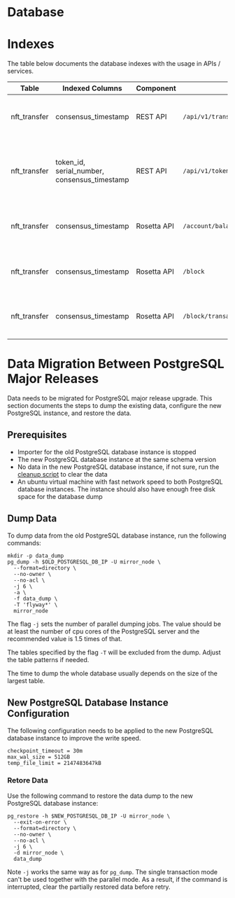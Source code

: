 # Database

# Indexes

The table below documents the database indexes with the usage in APIs / services.

| Table        | Indexed Columns                              | Component   | Service                    | Description                                                                       |
|--------------|----------------------------------------------|-------------|----------------------------|-----------------------------------------------------------------------------------|
| nft_transfer | consensus_timestamp                          | REST API    | `/api/v1/transactions/:id` | Used to join `nft_transfer` and the `tlist` CTE on `consensus_timestamp` equality |
| nft_transfer | token_id, serial_number, consensus_timestamp | REST API    | `/api/v1/tokens/:id/nfts/:serialNumber/transactions` | Used to query the transfer consensus timestamps of a NFT (token_id, serial_number) with optional timestamp filter |
| nft_transfer | consensus_timestamp                          | Rosetta API | `/account/balance`         | Used to calculate an account's nft token balance including serial numbers at a block |
| nft_transfer | consensus_timestamp                          | Rosetta API | `/block`                   | Used to join `nft_transfer` and `transaction` on `consensus_timestamp` equality   |
| nft_transfer | consensus_timestamp                          | Rosetta API | `/block/transaction`       | Used to join `nft_transfer` and `transaction` on `consensus_timestamp` equality   |

# Data Migration Between PostgreSQL Major Releases

Data needs to be migrated for PostgreSQL major release upgrade. This section documents the steps to dump the existing
data, configure the new PostgreSQL instance, and restore the data.

## Prerequisites

- Importer for the old PostgreSQL database instance is stopped
- The new PostgreSQL database instance at the same schema version
- No data in the new PostgreSQL database instance, if not sure, run the
  [cleanup script](/hedera-mirror-importer/src/main/resources/db/scripts/cleanup.sql) to clear the data
- An ubuntu virtual machine with fast network speed to both PostgreSQL database instances. The instance should also have
  enough free disk space for the database dump

## Dump Data

To dump data from the old PostgreSQL database instance, run the following commands:

```shell
mkdir -p data_dump
pg_dump -h $OLD_POSTGRESQL_DB_IP -U mirror_node \
  --format=directory \
  --no-owner \
  --no-acl \
  -j 6 \
  -a \
  -f data_dump \
  -T 'flyway*' \
  mirror_node
```

The flag `-j` sets the number of parallel dumping jobs. The value should be at least the number of cpu cores of the
PostgreSQL server and the recommended value is 1.5 times of that.

The tables specified by the flag `-T` will be excluded from the dump. Adjust the table patterns if needed.

The time to dump the whole database usually depends on the size of the largest table.

## New PostgreSQL Database Instance Configuration

The following configuration needs to be applied to the new PostgreSQL database instance to improve the write speed.

```
checkpoint_timeout = 30m
max_wal_size = 512GB
temp_file_limit = 2147483647kB
```

### Retore Data

Use the following command to restore the data dump to the new PostgreSQL database instance:

```shell
pg_restore -h $NEW_POSTGRESQL_DB_IP -U mirror_node \
  --exit-on-error \
  --format=directory \
  --no-owner \
  --no-acl \
  -j 6 \
  -d mirror_node \
  data_dump
```

Note `-j` works the same way as for `pg_dump`. The single transaction mode can't be used together with the parallel
mode. As a result, if the command is interrupted, clear the partially restored data before retry.
